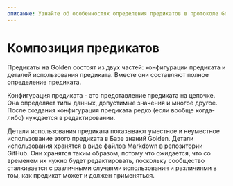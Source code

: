 ```yaml
---
описание: Узнайте об особенностях определения предикатов в протоколе Golden.
---
```


# Композиция предикатов

Предикаты на Golden состоят из двух частей: конфигурации предиката и деталей использования предиката. Вместе они составляют полное определение предиката.  
  
Конфигурация предиката - это представление предиката на цепочке. Она определяет типы данных, допустимые значения и многое другое. После создания конфигурация предиката редко (если вообще когда-либо) нуждается в редактировании.  
  
Детали использования предиката показывают уместное и неуместное использование этого предиката в Базе знаний Golden. Детали использования хранятся в виде файлов Markdown в репозитории GitHub. Они хранятся таким образом, потому что ожидается, что со временем их нужно будет редактировать, поскольку сообщество сталкивается с различными случаями использования и различиями в том, как предикат может и должен применяться.  
  

<figure><img src="https://lh4.googleusercontent.com/ahkNSya8wM82VwzWRCJSPFp3pztVGo9qacLKeU1jd5rE6Km64lPs6tEng1cPIInURRv6JgwFx7rTQcI8S-J7WxBu6Xllhyfh1B-3l-tub1dQVk99wU5WJlMy3BNZd4h2VyTZ5aDyc6FZmBho4u8XnK0_cKZcvkemWG33YdqyjcvUop9Yp-_NxWXsbw" alt=""><figcaption></figcaption></figure>
